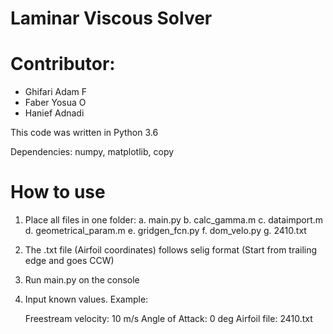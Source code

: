 # Laminar Viscous Solver

# Contributor:
- Ghifari Adam F
- Faber Yosua O
- Hanief Adnadi

This code was written in Python 3.6

Dependencies: numpy, matplotlib, copy

# How to use
1. Place all files in one folder:
    a. main.py
    b. calc_gamma.m
    c. dataimport.m
    d. geometrical_param.m
    e. gridgen_fcn.py
	f. dom_velo.py
	g. 2410.txt

2. The .txt file (Airfoil coordinates) follows selig format
   (Start from trailing edge and goes CCW)

3. Run main.py on the console 

4. Input known values. Example:

     Freestream velocity: 10 m/s
     Angle of Attack: 0 deg
	 Airfoil file: 2410.txt